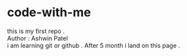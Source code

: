 # code-with-me
this is my first repo .<br>
Author : Ashwin Patel <br>
i am  learning git or github .
After 5 month i land on this page .
